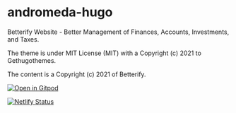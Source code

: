 # andromeda-hugo
Betterify Website - Better Management of Finances, Accounts, Investments, and Taxes.

The theme is under MIT License (MIT) with a Copyright (c) 2021 to Gethugothemes.

The content is a Copyright (c) 2021 of Betterify.

[![Open in Gitpod](https://gitpod.io/button/open-in-gitpod.svg)](https://gitpod.io/#https://github.com/betterify-in/andromeda-hugo)

[![Netlify Status](https://api.netlify.com/api/v1/badges/b02ceece-7a1b-42e8-8f59-2f8c5b4b2e45/deploy-status)](https://app.netlify.com/sites/betterify/deploys)
